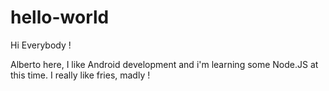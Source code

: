 # hello-world

Hi Everybody !

Alberto here, I like Android development and i'm learning some Node.JS at this time.
I really like fries, madly !
